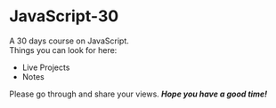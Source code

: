# JavaScript-30
A 30 days course on JavaScript. <br>
Things you can look for here:
- Live Projects
- Notes

Please go through and share your views.
***Hope you have a good time!***
